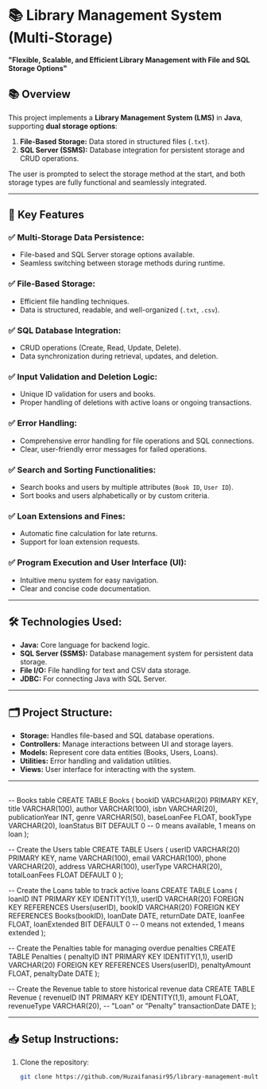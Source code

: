 # 📚 Library Management System (Multi-Storage)

**"Flexible, Scalable, and Efficient Library Management with File and SQL Storage Options"**

## 📚 Overview  
This project implements a **Library Management System (LMS)** in **Java**, supporting **dual storage options**:  
1. **File-Based Storage:** Data stored in structured files (`.txt`).  
2. **SQL Server (SSMS):** Database integration for persistent storage and CRUD operations.  

The user is prompted to select the storage method at the start, and both storage types are fully functional and seamlessly integrated.

---

## 🚀 **Key Features**

### ✅ **Multi-Storage Data Persistence:**  
- File-based and SQL Server storage options available.  
- Seamless switching between storage methods during runtime.  

### ✅ **File-Based Storage:**  
- Efficient file handling techniques.  
- Data is structured, readable, and well-organized (`.txt`, `.csv`).  

### ✅ **SQL Database Integration:**  
- CRUD operations (Create, Read, Update, Delete).  
- Data synchronization during retrieval, updates, and deletion.  

### ✅ **Input Validation and Deletion Logic:**  
- Unique ID validation for users and books.  
- Proper handling of deletions with active loans or ongoing transactions.  

### ✅ **Error Handling:**  
- Comprehensive error handling for file operations and SQL connections.  
- Clear, user-friendly error messages for failed operations.  

### ✅ **Search and Sorting Functionalities:**  
- Search books and users by multiple attributes (`Book ID`, `User ID`).  
- Sort books and users alphabetically or by custom criteria.  

### ✅ **Loan Extensions and Fines:**  
- Automatic fine calculation for late returns.  
- Support for loan extension requests.  

### ✅ **Program Execution and User Interface (UI):**  
- Intuitive menu system for easy navigation.  
- Clear and concise code documentation.  

---

## 🛠️ **Technologies Used:**  
- **Java:** Core language for backend logic.  
- **SQL Server (SSMS):** Database management system for persistent data storage.  
- **File I/O:** File handling for text and CSV data storage.  
- **JDBC:** For connecting Java with SQL Server.  

---

## 🗂️ **Project Structure:**  
- **Storage:** Handles file-based and SQL database operations.  
- **Controllers:** Manage interactions between UI and storage layers.  
- **Models:** Represent core data entities (Books, Users, Loans).  
- **Utilities:** Error handling and validation utilities.  
- **Views:** User interface for interacting with the system.  

---
##
-- Books table
CREATE TABLE Books (
    bookID VARCHAR(20) PRIMARY KEY,
    title VARCHAR(100),
    author VARCHAR(100),
    isbn VARCHAR(20),
    publicationYear INT,
    genre VARCHAR(50),
    baseLoanFee FLOAT,
    bookType VARCHAR(20),
    loanStatus BIT DEFAULT 0  -- 0 means available, 1 means on loan
);

-- Create the Users table
CREATE TABLE Users (
    userID VARCHAR(20) PRIMARY KEY,
    name VARCHAR(100),
    email VARCHAR(100),
    phone VARCHAR(20),
    address VARCHAR(100),
    userType VARCHAR(20),
    totalLoanFees FLOAT DEFAULT 0
);

-- Create the Loans table to track active loans
CREATE TABLE Loans (
    loanID INT PRIMARY KEY IDENTITY(1,1),
    userID VARCHAR(20) FOREIGN KEY REFERENCES Users(userID),
    bookID VARCHAR(20) FOREIGN KEY REFERENCES Books(bookID),
    loanDate DATE,
    returnDate DATE,
    loanFee FLOAT,
    loanExtended BIT DEFAULT 0  -- 0 means not extended, 1 means extended
);

-- Create the Penalties table for managing overdue penalties
CREATE TABLE Penalties (
    penaltyID INT PRIMARY KEY IDENTITY(1,1),
    userID VARCHAR(20) FOREIGN KEY REFERENCES Users(userID),
    penaltyAmount FLOAT,
    penaltyDate DATE
);

-- Create the Revenue table to store historical revenue data
CREATE TABLE Revenue (
    revenueID INT PRIMARY KEY IDENTITY(1,1),
    amount FLOAT,
    revenueType VARCHAR(20),  -- "Loan" or "Penalty"
    transactionDate DATE
);

---
## 📥 **Setup Instructions:**  
1. Clone the repository:  
   ```bash
   git clone https://github.com/Huzaifanasir95/library-management-multi-storage.git
